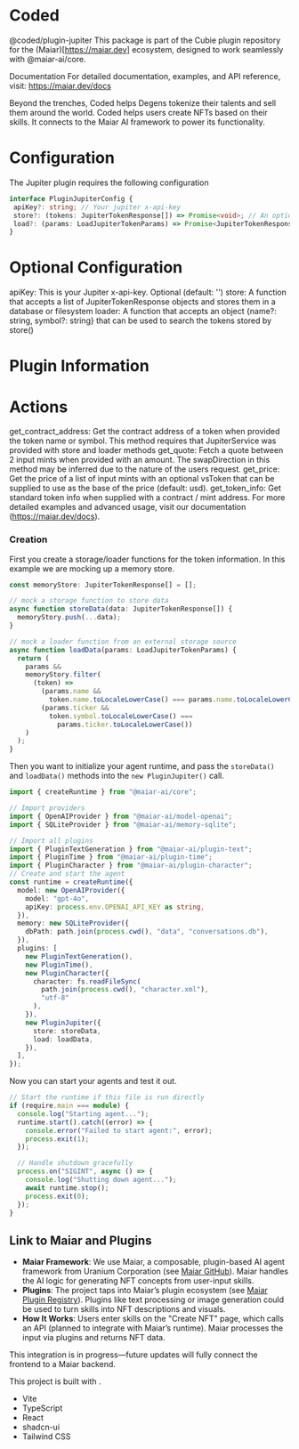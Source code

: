 # Coded


@coded/plugin-jupiter
This package is part of the Cubie plugin repository for the (Maiar)[https://maiar.dev] ecosystem, designed to work seamlessly with @maiar-ai/core.

Documentation
For detailed documentation, examples, and API reference, visit: https://maiar.dev/docs

Beyond the trenches, Coded helps Degens tokenize their talents and sell them around the world. Coded helps users create NFTs based on their skills. It connects to the Maiar AI framework to power its functionality.

# Configuration 

The Jupiter plugin requires the following configuration

 ```typescript
interface PluginJupiterConfig {
  apiKey?: string; // Your jupiter x-api-key
  store?: (tokens: JupiterTokenResponse[]) => Promise<void>; // An optional method for storing the remote token list to a internal database/store
  load?: (params: LoadJupiterTokenParams) => Promise<JupiterTokenResponse[]>; // An optional method to load and search the synced token list by token name and symbol
}
```

# Optional Configuration

apiKey: This is your Jupiter x-api-key. Optional (default: '')
store: A function that accepts a list of JupiterTokenResponse objects and stores them in a database or filesystem
loader: A function that accepts an object {name?: string, symbol?: string} that can be used to search the tokens stored by store()

# Plugin Information

# Actions

get_contract_address: Get the contract address of a token when provided the token name or symbol. This method requires that JupiterService was provided with store and loader methods
get_quote: Fetch a quote between 2 input mints when provided with an amount. The swapDirection in this method may be inferred due to the nature of the users request.
get_price: Get the price of a list of input mints with an optional vsToken that can be supplied to use as the base of the price (default: usd).
get_token_info: Get standard token info when supplied with a contract / mint address.
For more detailed examples and advanced usage, visit our documentation (https://maiar.dev/docs).


### Creation

First you create a storage/loader functions for the token information. In this example we are mocking up a memory store.

```typescript
const memoryStore: JupiterTokenResponse[] = [];

// mock a storage function to store data
async function storeData(data: JupiterTokenResponse[]) {
  memoryStory.push(...data);
}

// mock a loader function from an external storage source
async function loadData(params: LoadJupiterTokenParams) {
  return (
    params &&
    memoryStory.filter(
      (token) =>
        (params.name &&
          token.name.toLocaleLowerCase() === params.name.toLocaleLowerCase()) ||
        (params.ticker &&
          token.symbol.toLocaleLowerCase() ===
            params.ticker.toLocaleLowerCase())
    )
  );
}
```

Then you want to initialize your agent runtime, and pass the `storeData()` and `loadData()` methods into the `new PluginJupiter()` call.

```typescript
import { createRuntime } from "@maiar-ai/core";

// Import providers
import { OpenAIProvider } from "@maiar-ai/model-openai";
import { SQLiteProvider } from "@maiar-ai/memory-sqlite";

// Import all plugins
import { PluginTextGeneration } from "@maiar-ai/plugin-text";
import { PluginTime } from "@maiar-ai/plugin-time";
import { PluginCharacter } from "@maiar-ai/plugin-character";
// Create and start the agent
const runtime = createRuntime({
  model: new OpenAIProvider({
    model: "gpt-4o",
    apiKey: process.env.OPENAI_API_KEY as string,
  }),
  memory: new SQLiteProvider({
    dbPath: path.join(process.cwd(), "data", "conversations.db"),
  }),
  plugins: [
    new PluginTextGeneration(),
    new PluginTime(),
    new PluginCharacter({
      character: fs.readFileSync(
        path.join(process.cwd(), "character.xml"),
        "utf-8"
      ),
    }),
    new PluginJupiter({
      store: storeData,
      load: loadData,
    }),
  ],
});
```

Now you can start your agents and test it out.

```typescript
// Start the runtime if this file is run directly
if (require.main === module) {
  console.log("Starting agent...");
  runtime.start().catch((error) => {
    console.error("Failed to start agent:", error);
    process.exit(1);
  });

  // Handle shutdown gracefully
  process.on("SIGINT", async () => {
    console.log("Shutting down agent...");
    await runtime.stop();
    process.exit(0);
  });
}
```



## Link to Maiar and Plugins

- **Maiar Framework**: We use Maiar, a composable, plugin-based AI agent framework from Uranium Corporation (see [Maiar GitHub](https://github.com/UraniumCorporation/maiar-ai)). Maiar handles the AI logic for generating NFT concepts from user-input skills.
- **Plugins**: The project taps into Maiar’s plugin ecosystem (see [Maiar Plugin Registry](https://github.com/UraniumCorporation/plugin-registry)). Plugins like text processing or image generation could be used to turn skills into NFT descriptions and visuals.
- **How It Works**: Users enter skills on the "Create NFT" page, which calls an API (planned to integrate with Maiar’s runtime). Maiar processes the input via plugins and returns NFT data.

This integration is in progress—future updates will fully connect the frontend to a Maiar backend.

This project is built with .

- Vite
- TypeScript
- React
- shadcn-ui
- Tailwind CSS
